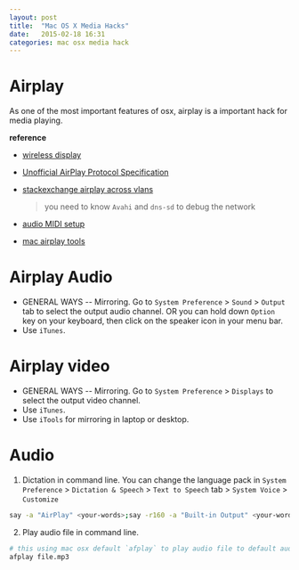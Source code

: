 ```yaml
---
layout: post
title:  "Mac OS X Media Hacks"
date:   2015-02-18 16:31
categories: mac osx media hack
---
```


# Airplay

As one of the most important features of osx, airplay is a important hack for media playing.

**reference**

* [wireless display](http://www.tomsguide.com/us/how-to-stream-to-tv,news-18335.html)
* [Unofficial AirPlay Protocol Specification](http://nto.github.io/AirPlay.html)
* [stackexchange airplay across vlans](http://networkengineering.stackexchange.com/questions/5954/what-exactly-is-required-to-make-airplay-work-across-vlans)
    > you need to know `Avahi` and `dns-sd` to debug the network

* [audio MIDI setup](http://apple.stackexchange.com/questions/143317/change-source-in-audio-midi-setup-via-command-line)
* [mac airplay tools](http://computers.tutsplus.com/tutorials/5-ways-to-airplay-from-your-mac-to-your-television--mac-52157)

# Airplay Audio

* GENERAL WAYS -- Mirroring. Go to `System Preference` > `Sound` > `Output` tab to select the output audio channel.
OR you can hold down `Option` key on your keyboard, then click on the speaker icon in your menu bar.
* Use `iTunes`.

# Airplay video

* GENERAL WAYS -- Mirroring. Go to `System Preference` > `Displays` to select the output video channel.
* Use `iTunes`.
* Use `iTools` for mirroring in laptop or desktop.

# Audio

1. Dictation in command line. You can change the language pack in `System Preference` > `Dictation & Speech` > `Text to Speech` tab > `System Voice` > `Customize`

```sh
say -a "AirPlay" <your-words>;say -r160 -a "Built-in Output" <your-words>
```
2. Play audio file in command line. 

```sh
# this using mac osx default `afplay` to play audio file to default audio output
afplay file.mp3
```